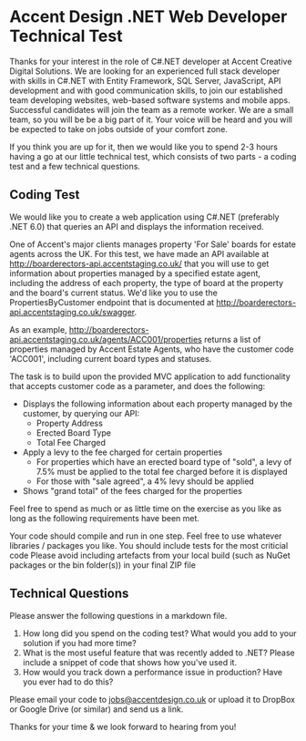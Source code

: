 Accent Design .NET Web Developer Technical Test
===============================================

Thanks for your interest in the role of C#.NET developer at Accent Creative Digital Solutions. We are looking for an experienced full stack developer with skills in C#.NET with Entity Framework, SQL Server, JavaScript, API development and with good communication skills, to join our established team developing websites, web-based software systems and mobile apps. Successful candidates will join the team as a remote worker. We are a small team, so you will be be a big part of it. Your voice will be heard and you will be expected to take on jobs outside of your comfort zone.

If you think you are up for it, then we would like you to spend 2-3 hours having a go at our little technical test, which consists of two parts - a coding test and a few technical questions.

## Coding Test

We would like you to create a web application using C#.NET (preferably .NET 6.0) that queries an API and displays the information received. 

One of Accent's major clients manages property 'For Sale' boards for estate agents across the UK. For this test, we have made an API available at http://boarderectors-api.accentstaging.co.uk/ that you will use to get information about properties managed by a specified estate agent, including the address of each property, the type of board at the property and the board's current status. We'd like you to use the PropertiesByCustomer endpoint that is documented at http://boarderectors-api.accentstaging.co.uk/swagger.

As an example, http://boarderectors-api.accentstaging.co.uk/agents/ACC001/properties returns a list of properties managed by Accent Estate Agents, who have the customer code 'ACC001', including current board types and statuses.

The task is to build upon the provided MVC application to add functionality that accepts customer code as a parameter, and does the following:

* Displays the following information about each property managed by the customer, by querying our API:
  * Property Address
  * Erected Board Type
  * Total Fee Charged
* Apply a levy to the fee charged for certain properties
  * For properties which have an erected board type of "sold", a levy of 7.5% must be applied to the total fee charged before it is displayed
  * For those with "sale agreed", a 4% levy should be applied
* Shows "grand total" of the fees charged for the properties

Feel free to spend as much or as little time on the exercise as you like as long as the following requirements have been met.

Your code should compile and run in one step.
Feel free to use whatever libraries / packages you like.
You should include tests for the most criticial code
Please avoid including artefacts from your local build (such as NuGet packages or the bin folder(s)) in your final ZIP file


## Technical Questions

Please answer the following questions in a markdown file.

1. How long did you spend on the coding test? What would you add to your solution if you had more time? 
2. What is the most useful feature that was recently added to .NET? Please include a snippet of code that shows how you've used it.
3. How would you track down a performance issue in production? Have you ever had to do this?


Please email your code to jobs@accentdesign.co.uk or upload it to DropBox or Google Drive (or similar) and send us a link.

Thanks for your time & we look forward to hearing from you!
